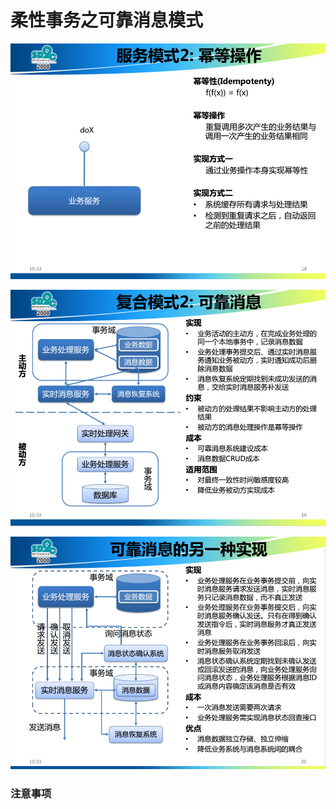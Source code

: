 柔性事务之可靠消息模式
====================================================================

![服务模式2：幂等操作](img/p4.png)

![复合模式2：可靠消息](img/p5.png)

![可靠消息的另一种实现](img/p6.png)

### 注意事项
